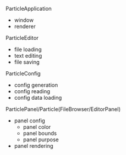ParticleApplication
- window
- renderer

ParticleEditor
- file loading
- text editing
- file saving

ParticleConfig
- config generation
- config reading
- config data loading

ParticlePanel/Particle(FileBrowser/EditorPanel)
- panel config
    - panel color
    - panel bounds
    - panel purpose
- panel rendering
